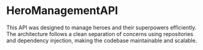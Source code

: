 # HeroManagementAPI
This API was designed to manage heroes and their superpowers efficiently. The architecture follows a clean separation of concerns using repositories and dependency injection, making the codebase maintainable and scalable.
